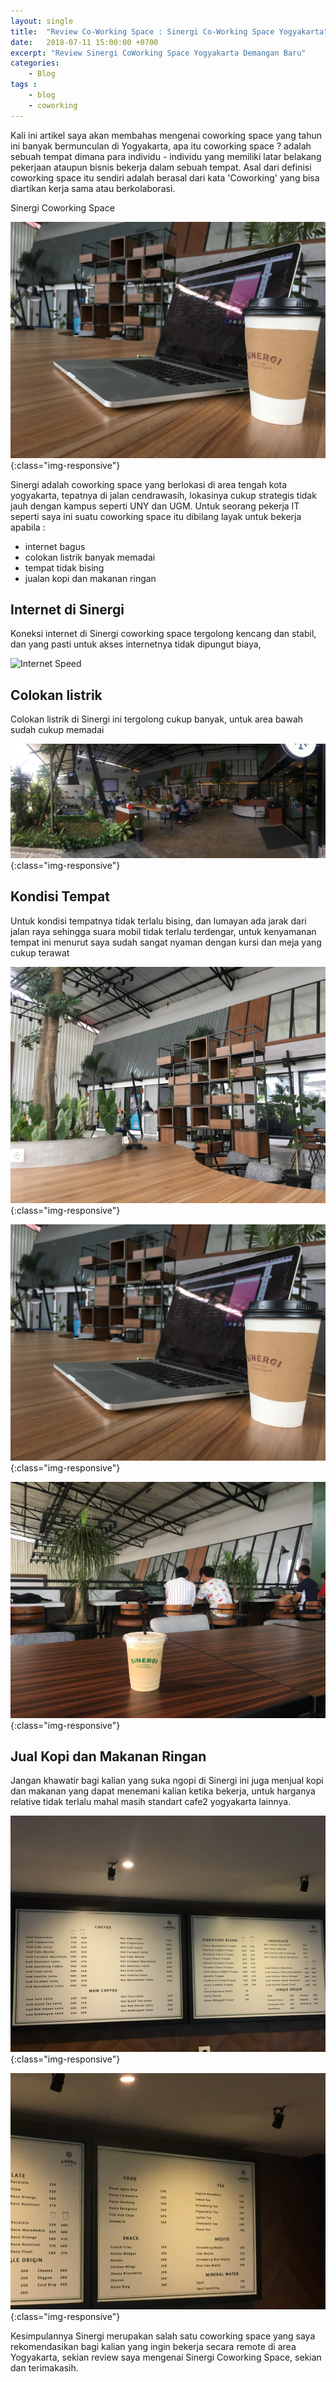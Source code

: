 ```yaml
---
layout: single
title:  "Review Co-Working Space : Sinergi Co-Working Space Yogyakarta"
date:   2018-07-11 15:00:00 +0700
excerpt: "Review Sinergi CoWorking Space Yogyakarta Demangan Baru"
categories: 
    - Blog
tags : 
    - blog
    - coworking
---
```


Kali ini artikel saya akan membahas mengenai coworking space yang tahun ini banyak bermunculan di Yogyakarta, apa itu coworking space ? adalah sebuah tempat dimana para individu - individu yang memiliki latar belakang pekerjaan ataupun bisnis bekerja dalam sebuah tempat. Asal dari definisi coworking space itu sendiri adalah berasal dari kata 'Coworking' yang bisa diartikan kerja sama atau berkolaborasi.


Sinergi Coworking Space

![Sinergi](/assets/images/sinergi/Sinergi_coworking_3.jpg){:class="img-responsive"}

Sinergi adalah coworking space yang berlokasi di area tengah kota yogyakarta, tepatnya di jalan cendrawasih, lokasinya cukup strategis tidak jauh dengan kampus seperti UNY dan UGM. Untuk seorang pekerja IT seperti saya ini suatu coworking space itu dibilang layak untuk bekerja apabila :

- internet bagus
- colokan listrik banyak memadai
- tempat tidak bising
- jualan kopi dan makanan ringan

## Internet di Sinergi
Koneksi internet di Sinergi coworking space tergolong kencang dan stabil, dan yang pasti untuk akses internetnya tidak dipungut biaya, 

![Internet Speed](http://www.speedtest.net/result/7461556288.png)

## Colokan listrik
Colokan listrik di Sinergi ini tergolong cukup banyak, untuk area bawah sudah cukup memadai

![Sinergi](/assets/images/sinergi/Sinergi_coworking_1.jpg){:class="img-responsive"}

## Kondisi Tempat
Untuk kondisi tempatnya tidak terlalu bising, dan lumayan ada jarak dari jalan raya sehingga suara mobil tidak terlalu terdengar, untuk kenyamanan tempat ini menurut saya sudah sangat nyaman dengan kursi dan meja yang cukup terawat

![Sinergi](/assets/images/sinergi/Sinergi_coworking_4.jpg){:class="img-responsive"}

![Sinergi](/assets/images/sinergi/Sinergi_coworking_3.jpg){:class="img-responsive"}

![Sinergi](/assets/images/sinergi/Sinergi_coworking_7.jpg){:class="img-responsive"}

## Jual Kopi dan Makanan Ringan
Jangan khawatir bagi kalian yang suka ngopi di Sinergi ini juga menjual kopi dan makanan yang dapat menemani kalian ketika bekerja, untuk harganya relative tidak terlalu mahal masih standart cafe2 yogyakarta lainnya.

![Sinergi](/assets/images/sinergi/Sinergi_coworking_5.jpg){:class="img-responsive"}

![Sinergi](/assets/images/sinergi/Sinergi_coworking_6.jpg){:class="img-responsive"}


Kesimpulannya Sinergi merupakan salah satu coworking space yang saya rekomendasikan bagi kalian yang ingin bekerja secara remote di area Yogyakarta, sekian review saya mengenai Sinergi Coworking Space, sekian dan terimakasih.
